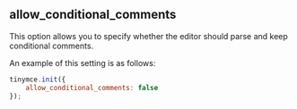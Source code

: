 ## allow_conditional_comments

This option allows you to specify whether the editor should parse and keep conditional comments.

An example of this setting is as follows:

```js
tinymce.init({
    allow_conditional_comments: false
});
```
